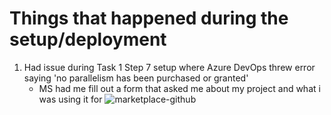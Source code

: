 # Things that happened during the setup/deployment

1. Had issue during Task 1 Step 7 setup where Azure DevOps threw error saying 'no parallelism has been purchased or granted'
    * MS had me fill out a form that asked me about my project and what i was using it for
    ![marketplace-github](https://azuredevopslabs.com/labs/vstsextend/github-azurepipelines/images/marketplace-github.png)
